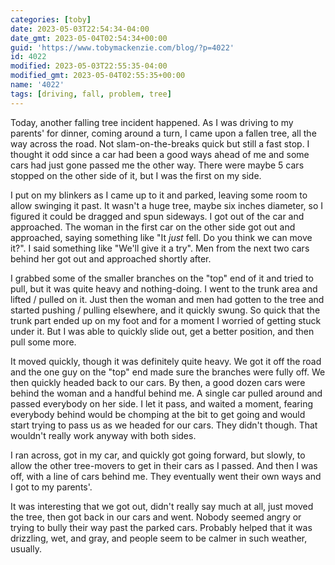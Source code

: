 ```yaml
---
categories: [toby]
date: 2023-05-03T22:54:34-04:00
date_gmt: 2023-05-04T02:54:34+00:00
guid: 'https://www.tobymackenzie.com/blog/?p=4022'
id: 4022
modified: 2023-05-03T22:55:35-04:00
modified_gmt: 2023-05-04T02:55:35+00:00
name: '4022'
tags: [driving, fall, problem, tree]
---
```


Today, another falling tree incident happened.  As I was driving to my parents' for dinner, coming around a turn, I came upon a fallen tree, all the way across the road.<!--more-->  Not slam-on-the-breaks quick but still a fast stop.  I thought it odd since a car had been a good ways ahead of me and some cars had just gone passed me the other way.  There were maybe 5 cars stopped on the other side of it, but I was the first on my side.

I put on my blinkers as I came up to it and parked, leaving some room to allow swinging it past.  It wasn't a huge tree, maybe six inches diameter, so I figured it could be dragged and spun sideways.  I got out of the car and approached.  The woman in the first car on the other side got out and approached, saying something like "It *just* fell.  Do you think we can move it?".  I said something like "We'll give it a try".  Men from the next two cars behind her got out and approached shortly after.

I grabbed some of the smaller branches on the "top" end of it and tried to pull, but it was quite heavy and nothing-doing.  I went to the trunk area and lifted / pulled on it.  Just then the woman and men had gotten to the tree and started pushing / pulling elsewhere, and it quickly swung.  So quick that the trunk part ended up on my foot and for a moment I worried of getting stuck under it.  But I was able to quickly slide out, get a better position, and then pull some more.

It moved quickly, though it was definitely quite heavy.  We got it off the road and the one guy on the "top" end made sure the branches were fully off.  We then quickly headed back to our cars.  By then, a good dozen cars were behind the woman and a handful behind me.  A single car pulled around and passed everybody on her side.  I let it pass, and waited a moment, fearing everybody behind would be chomping at the bit to get going and would start trying to pass us as we headed for our cars.  They didn't though.  That wouldn't really work anyway with both sides.

I ran across, got in my car, and quickly got going forward, but slowly, to allow the other tree-movers to get in their cars as I passed.  And then I was off, with a line of cars behind me.  They eventually went their own ways and I got to my parents'.

It was interesting that we got out, didn't really say much at all, just moved the tree, then got back in our cars and went.  Nobody seemed angry or trying to bully their way past the parked cars.  Probably helped that it was drizzling, wet, and gray, and people seem to be calmer in such weather, usually.
